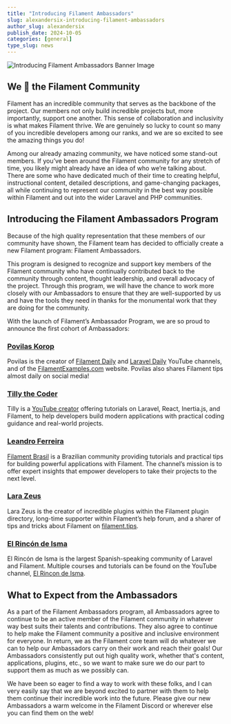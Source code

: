 ```yaml
---
title: "Introducing Filament Ambassadors"
slug: alexandersix-introducing-filament-ambassadors
author_slug: alexandersix
publish_date: 2024-10-05
categories: [general]
type_slug: news
---
```


![Introducing Filament Ambassadors Banner Image](/images/content/articles/alexandersix-filament-introducing-filament-ambassadors/filament-introducing-filament-ambassadors.webp)

## We 💛 the Filament Community

Filament has an incredible community that serves as the backbone of the project. Our members not only build incredible projects but, more importantly, support one another. This sense of collaboration and inclusivity is what makes Filament thrive. We are genuinely so lucky to count so many of you incredible developers among our ranks, and we are so excited to see the amazing things you do!

Among our already amazing community, we have noticed some stand-out members. If you’ve been around the Filament community for any stretch of time, you likely might already have an idea of who we’re talking about. There are some who have dedicated much of their time to creating helpful, instructional content, detailed descriptions, and game-changing packages, all while continuing to represent our community in the best way possible within Filament and out into the wider Laravel and PHP communities.

## Introducing the Filament Ambassadors Program

Because of the high quality representation that these members of our community have shown, the Filament team has decided to officially create a new Filament program: Filament Ambassadors.

This program is designed to recognize and support key members of the Filament community who have continually contributed back to the community through content, thought leadership, and overall advocacy of the project. Through this program, we will have the chance to work more closely with our Ambassadors to ensure that they are well-supported by us and have the tools they need in thanks for the monumental work that they are doing for the community.

With the launch of Filament’s Ambassador Program, we are so proud to announce the first cohort of Ambassadors:

### [Povilas Korop](https://twitter.com/PovilasKorop)

Povilas is the creator of [Filament Daily](https://www.youtube.com/@FilamentDaily) and [Laravel Daily](https://www.youtube.com/@LaravelDaily) YouTube channels, and of the [FilamentExamples.com](https://filamentexamples.com) website. Povilas also shares Filament tips almost daily on social media!

### [Tilly the Coder](https://twitter.com/TillyTheCoder)

Tilly is a [YouTube creator](https://www.youtube.com/@TillyTheCoder) offering tutorials on Laravel, React, Inertia.js, and Filament, to help developers build modern applications with practical coding guidance and real-world projects.

### [Leandro Ferreira](https://twitter.com/leandrocfe)

[Filament Brasil](https://www.youtube.com/@filamentbr) is a Brazilian community providing tutorials and practical tips for building powerful applications with Filament. The channel’s mission is to offer expert insights that empower developers to take their projects to the next level.

### [Lara Zeus](https://twitter.com/larazeus)

Lara Zeus is the creator of incredible plugins within the Filament plugin directory, long-time supporter within Filament’s help forum, and a sharer of tips and tricks about Filament on [filament.tips](https://filament.tips).

### [El Rincón de Isma](https://twitter.com/elrincondeisma)

El Rincón de Isma is the largest Spanish-speaking community of Laravel and Filament. Multiple courses and tutorials can be found on the YouTube channel, [El Rincon de Isma](https://www.youtube.com/@elrincondeisma).

## What to Expect from the Ambassadors

As a part of the Filament Ambassadors program, all Ambassadors agree to continue to be an active member of the Filament community in whatever way best suits their talents and contributions. They also agree
to continue to help make the Filament community a positive and inclusive environment for everyone. In return, we as the Filament core team will do whatever we can to help our Ambassadors carry on their work and reach their goals!
Our Ambassadors consistently put out high quality work, whether that's content, applications, plugins, etc., so we want to make sure we do our part to support them as much as we possibly can.

We have been so eager to find a way to work with these folks, and I can very easily say that we are beyond excited to partner with them to help them continue their incredible work into the future.
Please give our new Ambassadors a warm welcome in the Filament Discord or wherever else you can find them on the web!
